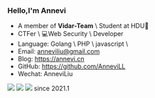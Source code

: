 ### Hello,I'm Annevi

- A member of  **Vidar-Team** \  Student at HDU🏫
- CTFer \ 💻Web Security \ Developer 
- Language: Golang \ PHP \ javascript \
- Email: anneviliu@gmail.com
- Blog: https://annevi.cn
- GitHub: https://github.com/AnneviLL
- Wechat: AnneviLiu

<img algin="left" src="https://github-readme-stats.vercel.app/api/top-langs/?username=AnneviLL&layout=compact&theme=onedark&hide=html"/>
<img src="https://github-readme-stats.vercel.app/api/wakatime?username=Annevi&theme=onedark"/>
<img src="https://profile-counter.glitch.me/AnneviLL/count.svg"/>
since 2021.1
